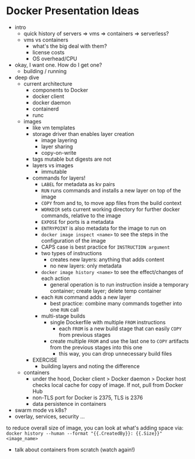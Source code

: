 # Docker Presentation Ideas

- intro
  - quick history of servers => vms => containers => serverless?
  - vms vs containers
    - what's the big deal with them?
    - license costs
    - OS overhead/CPU
- okay, I want one. How do I get one?
  - building / running
- deep dive
  - current architecture
    - components to Docker
    - docker client
    - docker daemon
    - containerd
    - runc
  - images
    - like vm templates
    - storage driver than enables layer creation
      - image layering
      - layer sharing
      - copy-on-write
    - tags mutable but digests are not
    - layers vs images
      - immutable
    - commands for layers!
      - `LABEL` for metadata as kv pairs
      - `RUN` runs commands and installs a new layer on top of the image
      - `COPY` from and to, to move app files from the build context
      - `WORKDIR` sets current working directory for further docker commands, relative to the image
      - `EXPOSE` for ports is a metadata
      - `ENTRYPOINT` is also metadata for the image to run on
      - `docker image inspect <name>` to see the steps in the configuration of the image
      - CAPS case is best practice for `INSTRUCTION argument`
      - two types of instructions
        - creates new layers: anything that adds content
        - no new layers: only metadata
      - `docker image history <name>` to see the effect/changes of each action
        - general operation is to run instruction inside a temporary container; create layer; delete temp container
      - each `RUN` command adds a new layer
        - best practice: combine many commands together into one `RUN` call
      - multi-stage builds
        - single Dockerfile with multiple `FROM` instructions
          - each `FROM` is a new build stage that can easily `COPY` from previous stages
        - create multiple `FROM` and use the last one to `COPY` artifacts from the previous stages into this one
          - this way, you can drop unnecessary build files
    - EXERCISE
      - building layers and noting the difference
  - containers
    - under the hood, Docker client > Docker daemon > Docker host checks local cache for copy of image. If not, pull from Docker Hub
    - non-TLS port for Docker is 2375, TLS is 2376
    - data persistence in containers
- swarm mode vs k8s?
- overlay, services, security ...



to reduce overall size of image, you can look at what's adding space via:
`docker history --human --format "{{.CreatedBy}}: {{.Size}}" <image_name>`

- talk about containers from scratch (watch again!)